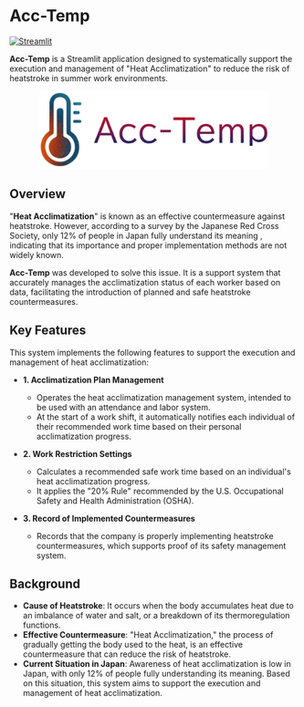 # Acc-Temp

[![Streamlit](https://static.streamlit.io/badges/streamlit_badge_black_white.svg)](https://streamlit.io/)

**Acc-Temp** is a Streamlit application designed to systematically support the execution and management of "Heat Acclimatization" to reduce the risk of heatstroke in summer work environments.

<p align="center">
  <img src="./images/our_logo.svg" width="400" alt="Acc-Temp App Screenshot">
</p>

## Overview

"**Heat Acclimatization**" is known as an effective countermeasure against heatstroke. However, according to a survey by the Japanese Red Cross Society, only 12% of people in Japan fully understand its meaning , indicating that its importance and proper implementation methods are not widely known.

**Acc-Temp** was developed to solve this issue. It is a support system that accurately manages the acclimatization status of each worker based on data, facilitating the introduction of planned and safe heatstroke countermeasures.

## Key Features

This system implements the following features to support the execution and management of heat acclimatization:

-   **1. Acclimatization Plan Management**
    -   Operates the heat acclimatization management system, intended to be used with an attendance and labor system.
    -   At the start of a work shift, it automatically notifies each individual of their recommended work time based on their personal acclimatization progress.

-   **2. Work Restriction Settings**
    -   Calculates a recommended safe work time based on an individual's heat acclimatization progress.
    -   It applies the "20% Rule" recommended by the U.S. Occupational Safety and Health Administration (OSHA).

-   **3. Record of Implemented Countermeasures**
    -   Records that the company is properly implementing heatstroke countermeasures, which supports proof of its safety management system.

## Background

-   **Cause of Heatstroke**: It occurs when the body accumulates heat due to an imbalance of water and salt, or a breakdown of its thermoregulation functions.
-   **Effective Countermeasure**: "Heat Acclimatization," the process of gradually getting the body used to the heat, is an effective countermeasure that can reduce the risk of heatstroke.
-   **Current Situation in Japan**: Awareness of heat acclimatization is low in Japan, with only 12% of people fully understanding its meaning. Based on this situation, this system aims to support the execution and management of heat acclimatization.